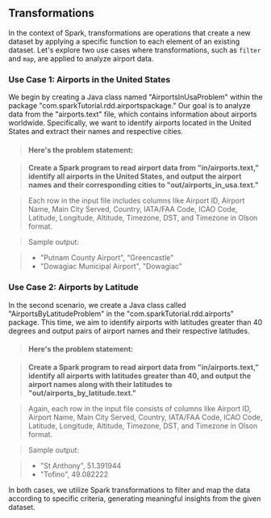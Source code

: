 ## Transformations

In the context of Spark, transformations are operations that create a new dataset by applying a specific function to each element of an existing dataset. Let's explore two use cases where transformations, such as `filter` and `map`, are applied to analyze airport data.

### Use Case 1: Airports in the United States

We begin by creating a Java class named "AirportsInUsaProblem" within the package "com.sparkTutorial.rdd.airportspackage." Our goal is to analyze data from the "airports.text" file, which contains information about airports worldwide. Specifically, we want to identify airports located in the United States and extract their names and respective cities.

> #### Here's the problem statement:

> **Create a Spark program to read airport data from "in/airports.text," identify all airports in the United States, and output the airport names and their corresponding cities to "out/airports_in_usa.text."**

> Each row in the input file includes columns like Airport ID, Airport Name, Main City Served, Country, IATA/FAA Code, ICAO Code, Latitude, Longitude, Altitude, Timezone, DST, and Timezone in Olson format.

> Sample output:

> -   "Putnam County Airport", "Greencastle"
> -   "Dowagiac Municipal Airport", "Dowagiac"

### Use Case 2: Airports by Latitude

In the second scenario, we create a Java class called "AirportsByLatitudeProblem" in the "com.sparkTutorial.rdd.airports" package. This time, we aim to identify airports with latitudes greater than 40 degrees and output pairs of airport names and their respective latitudes.

> #### Here's the problem statement:

> **Create a Spark program to read airport data from "in/airports.text," identify all airports with latitudes greater than 40, and output the airport names along with their latitudes to "out/airports_by_latitude.text."**

> Again, each row in the input file consists of columns like Airport ID, Airport Name, Main City Served, Country, IATA/FAA Code, ICAO Code, Latitude, Longitude, Altitude, Timezone, DST, and Timezone in Olson format.

> Sample output:

> -   "St Anthony", 51.391944
> -   "Tofino", 49.082222

In both cases, we utilize Spark transformations to filter and map the data according to specific criteria, generating meaningful insights from the given dataset.